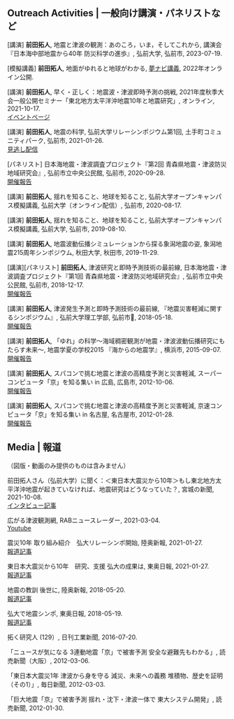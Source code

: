 ## Outreach Activities | 一般向け講演・パネリストなど

[講演] **前田拓人**, 地震と津波の観測：あのころ，いま，そしてこれから, 講演会『日本海中部地震から40年 防災科学の進歩』, 弘前大学, 弘前市, 2023-07-19. 

[模擬講義] **前田拓人**, 地面がゆれると地球がわかる, [夢ナビ講義](https://douga.yumenavi.info/Lecture/PublishDetail/2022001495), 2022年オンライン公開.

[講演] **前田拓人**, 早く・正しく：地震波・津波即時予測の挑戦, 2021年度秋季大会一般公開セミナー「東北地方太平洋沖地震10年と地震研究」, オンライン, 2021-10-17. 
<br>[イベントページ](https://www.zisin.jp/event/openseminar2021.html)

[講演] **前田拓人**, 地震の科学, 弘前大学リレーシンポジウム第1回, 土手町コミュニティパーク, 弘前市, 2021-01-26. 
<br>[見逃し配信](http://applestream.jp/7228/)

[パネリスト] 日本海地震・津波調査プロジェクト『第2回 青森県地震・津波防災地域研究会』, 弘前市立中央公民館, 弘前市, 2020-09-28. 
<br>[開催報告](http://www.eri.u-tokyo.ac.jp/project/Japan_Sea/chiiki_aomori.html)


[講演] **前田拓人**, 揺れを知ること、地球を知ること, 弘前大学オープンキャンパス模擬講義, 弘前大学（オンライン配信）, 弘前市, 2020-08-17. 

[講演] **前田拓人**, 揺れを知ること、地球を知ること, 弘前大学オープンキャンパス模擬講義, 弘前大学, 弘前市, 2019-08-10. 

[講演] **前田拓人**, 地震波動伝播シミュレーションから探る象潟地震の姿, 象潟地震215周年シンポジウム, 秋田大学, 秋田市, 2019-11-29. 

[講演][パネリスト] **前田拓人**, 津波研究と即時予測技術の最前線, 日本海地震・津波調査プロジェクト『第1回 青森県地震・津波防災地域研究会』, 弘前市立中央公民館, 弘前市, 2018-12-17. 
<br>[開催報告](http://www.eri.u-tokyo.ac.jp/project/Japan_Sea/chiiki_aomori.html)

[講演] **前田拓人**, 津波発生予測と即時予測技術の最前線, 『地震災害軽減に関するシンポジウム』, 弘前大学理工学部, 弘前市, 2018-05-18. 
<br>[開催報告](http://www.hirosaki-u.ac.jp/34883.html)

[講演] **前田拓人**, 「ゆれ」の科学～海域稠密観測が地震・津波波動伝播研究にもたらす未来～, 
地震学夏の学校2015 『海からの地震学』, 横浜市, 2015-09-07. 
<br>[開催報告](https://www.jamstec.go.jp/j/pr/event/sss2015/report.html)

[講演] **前田拓人**, スパコンで挑む地震と津波の高精度予測と災害軽減, スーパーコンピュータ「京」を知る集い in 広島, 広島市, 2012-10-06. 
<br>[開催報告](http://www.aics.riken.jp/shirutsudoi/meeting10.html)

[講演] **前田拓人**, スパコンで挑む地震と津波の高精度予測と災害軽減, 京速コンピュータ「京」を知る集い in 名古屋, 名古屋市, 2012-01-28. 
<br>[開催報告](http://www.nsc.riken.jp/shirutsudoi/meeting6.html)


## Media | 報道

（図版・動画のみ提供のものは含みません）

前田拓人さん（弘前大学）に聞く：＜東日本大震災から10年＞もし東北地方太平洋沖地震が起きていなければ、地震研究はどうなっていた？, 宮城の新聞, 2021-10-08. 
<br>[インタビュー記事](http://shinbun.fan-miyagi.jp/article/article_20211007.php)

広がる津波観測網, RABニュースレーダー, 2021-03-04. 
<br>[Youtube](https://www.youtube.com/watch?v=_pjDg9CkW40)

震災10年 取り組み紹介　弘大リレーシンポ開始, 陸奥新報, 2021-01-27. 
<br>[報道記事](https://www.st.hirosaki-u.ac.jp/news/awarded/houdou/210127-2.html)

東日本大震災から10年　研究、支援 弘大の成果は, 東奥日報, 2021-01-27. 
<br>[報道記事](https://www.st.hirosaki-u.ac.jp/news/awarded/houdou/210127-2.html)

地震の教訓 後世に, 陸奥新報, 2018-05-20. 
<br>[報道記事](https://www.st.hirosaki-u.ac.jp/news/awarded/houdou/180519.html)

弘大で地震シンポ, 東奥日報, 2018-05-19. 
<br>[報道記事](https://www.st.hirosaki-u.ac.jp/news/awarded/houdou/180519.html)

拓く研究人 (129）, 日刊工業新聞, 2016-07-20. 

「ニュースが気になる 3連動地震「京」で被害予測 安全な避難先もわかる」, 読売新聞（大阪）, 2012-03-06. 

「東日本大震災1年 津波から身を守る 減災、未来への義務 堆積物、歴史を証明（その1）」, 毎日新聞, 2012-03-03. 

「巨大地震「京」で被害予測 揺れ・沈下・津波一体で 東大システム開発」, 読売新聞, 2012-01-30. 

